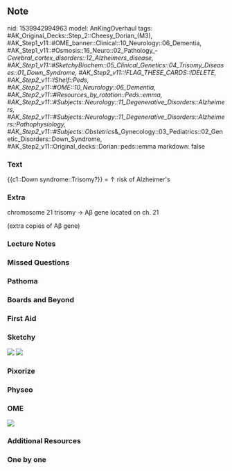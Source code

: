 ## Note
nid: 1539942994963
model: AnKingOverhaul
tags: #AK_Original_Decks::Step_2::Cheesy_Dorian_(M3), #AK_Step1_v11::#OME_banner::Clinical::10_Neurology::06_Dementia, #AK_Step1_v11::#Osmosis::16_Neuro::02_Pathology_-_Cerebral_cortex_disorders::12_Alzheimers_disease, #AK_Step1_v11::#SketchyBiochem::05_Clinical_Genetics::04_Trisomy_Diseases::01_Down_Syndrome, #AK_Step2_v11::!FLAG_THESE_CARDS::!DELETE, #AK_Step2_v11::!Shelf::Peds, #AK_Step2_v11::#OME::10_Neurology::06_Dementia, #AK_Step2_v11::#Resources_by_rotation::Peds::emma, #AK_Step2_v11::#Subjects::Neurology::11_Degenerative_Disorders::Alzheimers, #AK_Step2_v11::#Subjects::Neurology::11_Degenerative_Disorders::Alzheimers::Pathophysiology, #AK_Step2_v11::#Subjects::Obstetrics_&_Gynecology::03_Pediatrics::02_Genetic_Disorders::Down_Syndrome, #AK_Step2_v11::Original_decks::Dorian::peds::emma
markdown: false

### Text
{{c1::Down syndrome::Trisomy?}} = ↑ risk of Alzheimer's

### Extra
chromosome 21 trisomy → Aβ gene located on ch. 21
<div>
  (extra copies of Aβ gene)
</div>

### Lecture Notes


### Missed Questions


### Pathoma


### Boards and Beyond


### First Aid


### Sketchy
<img src="Down's%20Syndrome.png"> <img src=
"Screen%20Shot%202022-01-30%20at%2010.06.30%20AM.png">

### Pixorize


### Physeo


### OME
<div class="ome-widget">
  <a href=
  "https://onlinemeded.org/spa/neurology/dementia/acquire?ref=anki">
  <img src="_OME_AnkiFlashcards_Lesson_2.png"></a>
</div>

### Additional Resources


### One by one

